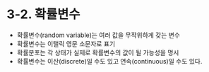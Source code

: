 # 3-2. 확률변수

* 확률변수(random variable)는 여러 값을 무작위하게 갖는 변수
* 확률변수는 이탤릭 영문 소문자로 표기
* 확률분포는 각 상태가 실제로 확률변수의 값이 될 가능성을 명시
* 확률변수는 이산(discrete)일 수도 있고 연속(continuous)일 수도 있다.
